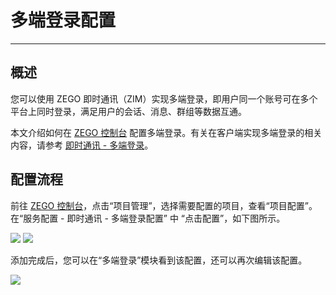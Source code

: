 # 多端登录配置

- - -

## 概述

您可以使用 ZEGO 即时通讯（ZIM）实现多端登录，即用户同一个账号可在多个平台上同时登录，满足用户的会话、消息、群组等数据互通。

本文介绍如何在 [ZEGO 控制台](https://console.zego.im) 配置多端登录。有关在客户端实现多端登录的相关内容，请参考 [即时通讯 - 多端登录](http://doc-zh.zego.im/zim-android/guides/users/multi-device-login)。

## 配置流程

前往 [ZEGO 控制台](https://console.zego.im)，点击“项目管理”，选择需要配置的项目，查看“项目配置”。在“服务配置 - 即时通讯 - 多端登录配置” 中 “点击配置”，如下图所示。

<Frame width="512" height="auto" caption=""><img src="https://doc-media.zego.im/sdk-doc/Pics/console/MultiDeviceLogin1.png" /></Frame>

<Frame width="512" height="auto" caption=""><img src="https://doc-media.zego.im/sdk-doc/Pics/console/MultiDeviceLogin2.png" /></Frame>

添加完成后，您可以在“多端登录”模块看到该配置，还可以再次编辑该配置。
<Frame width="512" height="auto" caption=""><img src="https://doc-media.zego.im/sdk-doc/Pics/console/MultiDeviceLogin3.png" /></Frame>
